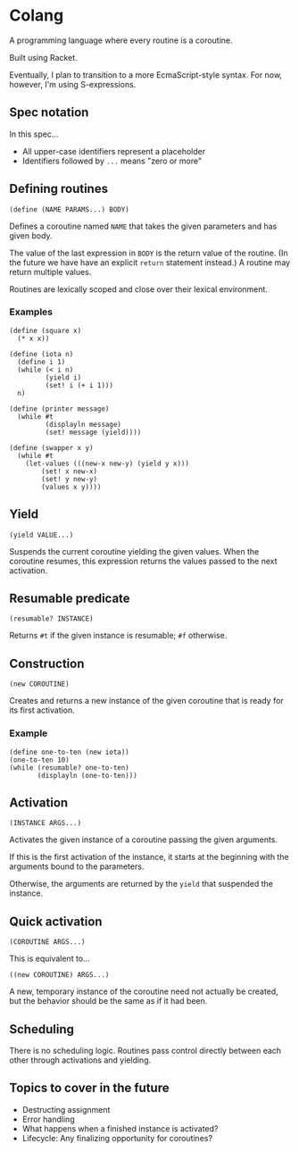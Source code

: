 # Colang

A programming language where every routine is a coroutine.

Built using Racket.

Eventually, I plan to transition to a more EcmaScript-style syntax. For now,
however, I'm using S-expressions.

## Spec notation

In this spec...

* All upper-case identifiers represent a placeholder
* Identifiers followed by `...` means "zero or more"

## Defining routines

`(define (NAME PARAMS...) BODY)`

Defines a coroutine named `NAME` that takes the given parameters and has given
body.

The value of the last expression in `BODY` is the return value of the routine.
(In the future we have have an explicit `return` statement instead.) A routine
may return multiple values.

Routines are lexically scoped and close over their lexical environment.

### Examples

```racket
(define (square x)
  (* x x))
```

```racket
(define (iota n)
  (define i 1)
  (while (< i n)
         (yield i)
         (set! i (+ i 1)))
  n)
```

```racket
(define (printer message)
  (while #t
         (displayln message)
         (set! message (yield))))
```

```racket
(define (swapper x y)
  (while #t
    (let-values (((new-x new-y) (yield y x)))
        (set! x new-x)
        (set! y new-y)
        (values x y))))
```

## Yield

`(yield VALUE...)`

Suspends the current coroutine yielding the given values. When the coroutine
resumes, this expression returns the values passed to the next activation.

## Resumable predicate

`(resumable? INSTANCE)`

Returns `#t` if the given instance is resumable; `#f` otherwise.

## Construction

`(new COROUTINE)`

Creates and returns a new instance of the given coroutine that is ready for its
first activation.

### Example

```racket
(define one-to-ten (new iota))
(one-to-ten 10)
(while (resumable? one-to-ten)
       (displayln (one-to-ten)))
```

## Activation

`(INSTANCE ARGS...)`

Activates the given instance of a coroutine passing the given arguments.

If this is the first activation of the instance, it starts at the beginning
with the arguments bound to the parameters.

Otherwise, the arguments are returned by the `yield` that suspended the
instance.

## Quick activation

`(COROUTINE ARGS...)`

This is equivalent to...

`((new COROUTINE) ARGS...)`

A new, temporary instance of the coroutine need not actually be created, but
the behavior should be the same as if it had been.

## Scheduling

There is no scheduling logic. Routines pass control directly between each other
through activations and yielding.

## Topics to cover in the future

* Destructing assignment
* Error handling
* What happens when a finished instance is activated?
* Lifecycle: Any finalizing opportunity for coroutines?
